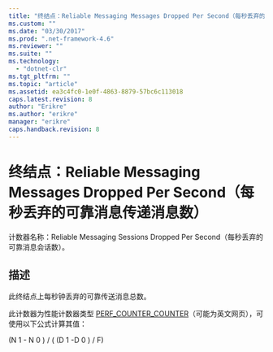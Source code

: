 ```yaml
---
title: "终结点：Reliable Messaging Messages Dropped Per Second（每秒丢弃的可靠消息传递消息数） | Microsoft Docs"
ms.custom: ""
ms.date: "03/30/2017"
ms.prod: ".net-framework-4.6"
ms.reviewer: ""
ms.suite: ""
ms.technology: 
  - "dotnet-clr"
ms.tgt_pltfrm: ""
ms.topic: "article"
ms.assetid: ea3c4fc0-1e0f-4863-8879-57bc6c113018
caps.latest.revision: 8
author: "Erikre"
ms.author: "erikre"
manager: "erikre"
caps.handback.revision: 8
---
```

# 终结点：Reliable Messaging Messages Dropped Per Second（每秒丢弃的可靠消息传递消息数）
计数器名称：Reliable Messaging Sessions Dropped Per Second（每秒丢弃的可靠消息会话数）。  
  
## 描述  
 此终结点上每秒钟丢弃的可靠传送消息总数。  
  
 此计数器为性能计数器类型 [PERF\_COUNTER\_COUNTER](http://go.microsoft.com/fwlink/?LinkID=94649)（可能为英文网页），可使用以下公式计算其值：  
  
 \(N 1 \- N 0 \) \/ \( \(D 1 \-D 0 \) \/ F\)